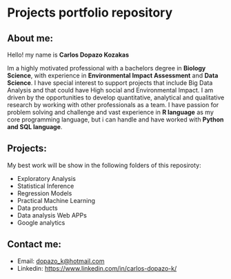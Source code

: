 # Projects portfolio repository

## About me:
Hello! my name is **Carlos Dopazo Kozakas**

Im a highly motivated professional with a bachelors degree in **Biology Science**, with experience in **Environmental Impact Assessment** and **Data Science**. I have special interest to support projects that include Big Data Analysis and that could have High social and Environmental Impact. I am driven by the opportunities to develop quantitative, analytical and qualitative research by working with other professionals as a team. I have passion for problem solving and challenge and vast experience in **R language** as my core programming  language, but i can handle and have worked with **Python and SQL language**.

## Projects:

My best work will be show in the following folders of this reposiroty:

* Exploratory Analysis
* Statistical Inference
* Regression Models
* Practical Machine Learning
* Data products
* Data analysis Web APPs
* Google analytics

## Contact me:

 * Email: dopazo_k@hotmail.com
 * Linkedin: https://www.linkedin.com/in/carlos-dopazo-k/
